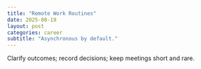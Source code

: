 ```yaml
---
title: "Remote Work Routines"
date: 2025-08-19
layout: post
categories: career
subtitle: "Asynchronous by default."
---
```


Clarify outcomes; record decisions; keep meetings short and rare.